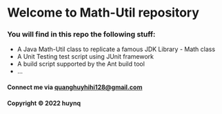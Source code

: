 # Welcome to Math-Util repository
### You will find in this repo the following stuff:

* A Java Math-Util class to replicate a famous JDK Library - Math class
* A Unit Testing test script using JUnit framework
* A build script supported by the Ant build tool
* ...

#### Connect me via quanghuyhihi128@gmail.com

#### Copyright &#169; 2022 huynq